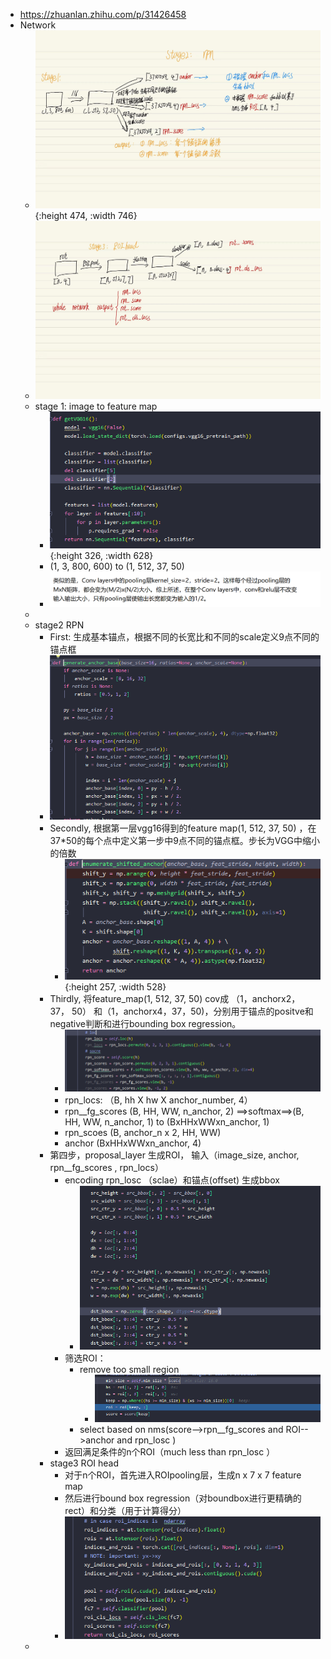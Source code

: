- https://zhuanlan.zhihu.com/p/31426458
- Network
	- ![aadbf6dd8b14d14f332efad28f46279.jpg](../assets/aadbf6dd8b14d14f332efad28f46279_1652780421874_0.jpg){:height 474, :width 746}
	- ![769580a2373a30147846357909d2656.jpg](../assets/769580a2373a30147846357909d2656_1652780435152_0.jpg)
	- stage 1: image to feature map
		- ![image.png](../assets/image_1652579971246_0.png){:height 326, :width 628}
		- (1,  3, 800, 600) to (1, 512, 37, 50)
		- ![image.png](../assets/image_1652607013118_0.png)
	-
	- stage2 RPN
		- First: 生成基本锚点，根据不同的长宽比和不同的scale定义9点不同的锚点框
		- ![image.png](../assets/image_1652607323016_0.png)
		- Secondly, 根据第一层vgg16得到的feature map(1, 512, 37, 50) ，在37*50的每个点中定义第一步中9点不同的锚点框。步长为VGG中缩小的倍数
			- ![image.png](../assets/image_1652607775610_0.png){:height 257, :width 528}
		- Thirdly, 将feature_map(1, 512, 37, 50) cov成 （1，anchorx2， 37， 50） 和（1，anchorx4，37，50)，分别用于锚点的positve和negative判断和进行bounding box regression。
			- ![image.png](../assets/image_1652607795815_0.png)
			- rpn_locs: （B, hh X hw X anchor_number, 4）
			- rpn__fg_scores (B, HH, WW, n_anchor, 2) ==>softmax==>(B, HH, WW, n_anchor, 1) to (BxHHxWWxn_anchor, 1)
			- rpn_scoes (B, anchor_n x 2, HH, WW)
			- anchor (BxHHxWWxn_anchor, 4)
		- 第四步，proposal_layer 生成ROI， 输入（image_size, anchor, rpn__fg_scores , rpn_locs）
			- encoding  rpn_losc （sclae）和锚点(offset)  生成bbox
				- ![image.png](../assets/image_1652766308955_0.png)
			- 筛选ROI：
				- remove too small region
					- ![image.png](../assets/image_1652767482650_0.png)
				- select based on nms(score-->rpn__fg_scores  and ROI-->anchor and rpn_losc  )
			- 返回满足条件的n个ROI（much less than rpn_losc ）
		- stage3 ROI head
			- 对于n个ROI，首先进入ROIpooling层，生成n x 7 x 7 feature map
			- 然后进行bound box regression（对boundbox进行更精确的rect）和分类（用于计算得分）
			- ![image.png](../assets/image_1652772310117_0.png)
	-